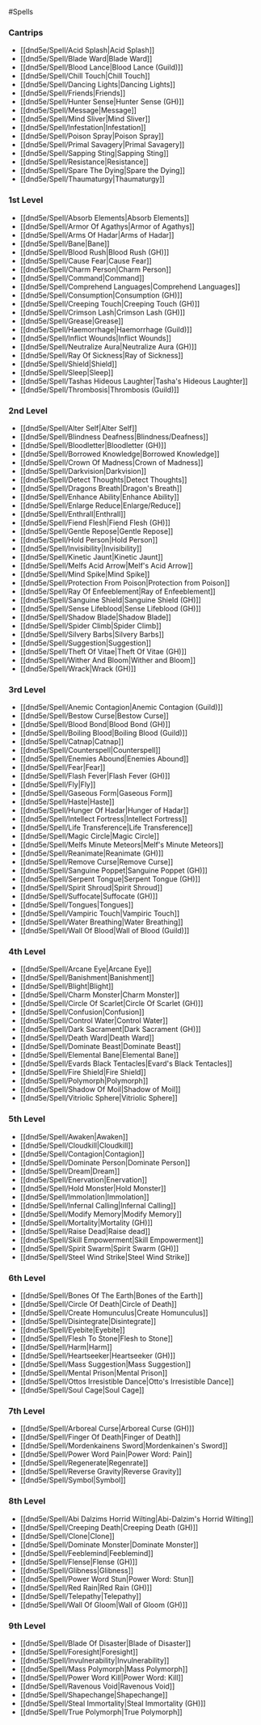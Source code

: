 #Spells
### Cantrips
- [[dnd5e/Spell/Acid Splash\|Acid Splash]]
- [[dnd5e/Spell/Blade Ward\|Blade Ward]]
- [[dnd5e/Spell/Blood Lance\|Blood Lance (Guild)]]
- [[dnd5e/Spell/Chill Touch\|Chill Touch]]
- [[dnd5e/Spell/Dancing Lights\|Dancing Lights]]
- [[dnd5e/Spell/Friends\|Friends]]
- [[dnd5e/Spell/Hunter Sense\|Hunter Sense (GH)]]
- [[dnd5e/Spell/Message\|Message]]
- [[dnd5e/Spell/Mind Sliver\|Mind Sliver]]
- [[dnd5e/Spell/Infestation\|Infestation]]
- [[dnd5e/Spell/Poison Spray\|Poison Spray]]
- [[dnd5e/Spell/Primal Savagery\|Primal Savagery]]
- [[dnd5e/Spell/Sapping Sting\|Sapping Sting]]
- [[dnd5e/Spell/Resistance\|Resistance]]
- [[dnd5e/Spell/Spare The Dying\|Spare the Dying]]
- [[dnd5e/Spell/Thaumaturgy\|Thaumaturgy]]

### 1st Level
- [[dnd5e/Spell/Absorb Elements\|Absorb Elements]]
- [[dnd5e/Spell/Armor Of Agathys\|Armor of Agathys]]
- [[dnd5e/Spell/Arms Of Hadar\|Arms of Hadar]]
- [[dnd5e/Spell/Bane\|Bane]]
- [[dnd5e/Spell/Blood Rush\|Blood Rush (GH)]]
- [[dnd5e/Spell/Cause Fear\|Cause Fear]]
- [[dnd5e/Spell/Charm Person\|Charm Person]]
- [[dnd5e/Spell/Command\|Command]]
- [[dnd5e/Spell/Comprehend Languages\|Comprehend Languages]]
- [[dnd5e/Spell/Consumption\|Consumption (GH)]]
- [[dnd5e/Spell/Creeping Touch\|Creeping Touch (GH)]]
- [[dnd5e/Spell/Crimson Lash\|Crimson Lash (GH)]]
- [[dnd5e/Spell/Grease\|Grease]]
- [[dnd5e/Spell/Haemorrhage\|Haemorrhage (Guild)]]
- [[dnd5e/Spell/Inflict Wounds\|Inflict Wounds]]
- [[dnd5e/Spell/Neutralize Aura\|Neutralize Aura (GH)]]
- [[dnd5e/Spell/Ray Of Sickness\|Ray of Sickness]]
- [[dnd5e/Spell/Shield\|Shield]]
- [[dnd5e/Spell/Sleep\|Sleep]]
- [[dnd5e/Spell/Tashas Hideous Laughter\|Tasha's Hideous Laughter]]
- [[dnd5e/Spell/Thrombosis\|Thrombosis (Guild)]]


### 2nd Level
- [[dnd5e/Spell/Alter Self\|Alter Self]]
- [[dnd5e/Spell/Blindness Deafness\|Blindness/Deafness]]
- [[dnd5e/Spell/Bloodletter\|Bloodletter (GH)]]
- [[dnd5e/Spell/Borrowed Knowledge\|Borrowed Knowledge]]
- [[dnd5e/Spell/Crown Of Madness\|Crown of Madness]]
- [[dnd5e/Spell/Darkvision\|Darkvision]]
- [[dnd5e/Spell/Detect Thoughts\|Detect Thoughts]]
- [[dnd5e/Spell/Dragons Breath\|Dragon's Breath]]
- [[dnd5e/Spell/Enhance Ability\|Enhance Ability]]
- [[dnd5e/Spell/Enlarge Reduce\|Enlarge/Reduce]]
- [[dnd5e/Spell/Enthrall\|Enthrall]]
- [[dnd5e/Spell/Fiend Flesh\|Fiend Flesh (GH)]]
- [[dnd5e/Spell/Gentle Repose\|Gentle Repose]]
- [[dnd5e/Spell/Hold Person\|Hold Person]]
- [[dnd5e/Spell/Invisibility\|Invisibility]]
- [[dnd5e/Spell/Kinetic Jaunt\|Kinetic Jaunt]]
- [[dnd5e/Spell/Melfs Acid Arrow\|Melf's Acid Arrow]]
- [[dnd5e/Spell/Mind Spike\|Mind Spike]]
- [[dnd5e/Spell/Protection From Poison\|Protection from Poison]]
- [[dnd5e/Spell/Ray Of Enfeeblement\|Ray of Enfeeblement]]
- [[dnd5e/Spell/Sanguine Shield\|Sanguine Shield (GH)]]
- [[dnd5e/Spell/Sense Lifeblood\|Sense Lifeblood (GH)]]
- [[dnd5e/Spell/Shadow Blade\|Shadow Blade]]
- [[dnd5e/Spell/Spider Climb\|Spider Climb]]
- [[dnd5e/Spell/Silvery Barbs\|Silvery Barbs]]
- [[dnd5e/Spell/Suggestion\|Suggestion]]
- [[dnd5e/Spell/Theft Of Vitae\|Theft Of Vitae (GH)]]
- [[dnd5e/Spell/Wither And Bloom\|Wither and Bloom]]
- [[dnd5e/Spell/Wrack\|Wrack (GH)]]

### 3rd Level
- [[dnd5e/Spell/Anemic Contagion\|Anemic Contagion (Guild)]]
- [[dnd5e/Spell/Bestow Curse\|Bestow Curse]]
- [[dnd5e/Spell/Blood Bond\|Blood Bond (GH)]]
- [[dnd5e/Spell/Boiling Blood\|Boiling Blood (Guild)]]
- [[dnd5e/Spell/Catnap\|Catnap]]
- [[dnd5e/Spell/Counterspell\|Counterspell]]
- [[dnd5e/Spell/Enemies Abound\|Enemies Abound]]
- [[dnd5e/Spell/Fear\|Fear]]
- [[dnd5e/Spell/Flash Fever\|Flash Fever (GH)]]
- [[dnd5e/Spell/Fly\|Fly]]
- [[dnd5e/Spell/Gaseous Form\|Gaseous Form]]
- [[dnd5e/Spell/Haste\|Haste]]
- [[dnd5e/Spell/Hunger Of Hadar\|Hunger of Hadar]]
- [[dnd5e/Spell/Intellect Fortress\|Intellect Fortress]]
- [[dnd5e/Spell/Life Transference\|Life Transference]]
- [[dnd5e/Spell/Magic Circle\|Magic Circle]]
- [[dnd5e/Spell/Melfs Minute Meteors\|Melf's Minute Meteors]]
- [[dnd5e/Spell/Reanimate\|Reanimate (GH)]]
- [[dnd5e/Spell/Remove Curse\|Remove Curse]]
- [[dnd5e/Spell/Sanguine Poppet\|Sanguine Poppet (GH)]]
- [[dnd5e/Spell/Serpent Tongue\|Serpent Tongue (GH)]]
- [[dnd5e/Spell/Spirit Shroud\|Spirit Shroud]]
- [[dnd5e/Spell/Suffocate\|Suffocate (GH)]]
- [[dnd5e/Spell/Tongues\|Tongues]]
- [[dnd5e/Spell/Vampiric Touch\|Vampiric Touch]]
- [[dnd5e/Spell/Water Breathing\|Water Breathing]]
- [[dnd5e/Spell/Wall Of Blood\|Wall of Blood (Guild)]]

### 4th Level
- [[dnd5e/Spell/Arcane Eye\|Arcane Eye]]
- [[dnd5e/Spell/Banishment\|Banishment]]
- [[dnd5e/Spell/Blight\|Blight]]
- [[dnd5e/Spell/Charm Monster\|Charm Monster]]
- [[dnd5e/Spell/Circle Of Scarlet\|Circle Of Scarlet (GH)]]
- [[dnd5e/Spell/Confusion\|Confusion]]
- [[dnd5e/Spell/Control Water\|Control Water]]
- [[dnd5e/Spell/Dark Sacrament\|Dark Sacrament (GH)]]
- [[dnd5e/Spell/Death Ward\|Death Ward]]
- [[dnd5e/Spell/Dominate Beast\|Dominate Beast]]
- [[dnd5e/Spell/Elemental Bane\|Elemental Bane]]
- [[dnd5e/Spell/Evards Black Tentacles\|Evard's Black Tentacles]]
- [[dnd5e/Spell/Fire Shield\|Fire Shield]]
- [[dnd5e/Spell/Polymorph\|Polymorph]]
- [[dnd5e/Spell/Shadow Of Moil\|Shadow of Moil]]
- [[dnd5e/Spell/Vitriolic Sphere\|Vitriolic Sphere]]

### 5th Level
- [[dnd5e/Spell/Awaken\|Awaken]]
- [[dnd5e/Spell/Cloudkill\|Cloudkill]]
- [[dnd5e/Spell/Contagion\|Contagion]]
- [[dnd5e/Spell/Dominate Person\|Dominate Person]]
- [[dnd5e/Spell/Dream\|Dream]]
- [[dnd5e/Spell/Enervation\|Enervation]]
- [[dnd5e/Spell/Hold Monster\|Hold Monster]]
- [[dnd5e/Spell/Immolation\|Immolation]]
- [[dnd5e/Spell/Infernal Calling\|Infernal Calling]]
- [[dnd5e/Spell/Modify Memory\|Modify Memory]]
- [[dnd5e/Spell/Mortality\|Mortality (GH)]]
- [[dnd5e/Spell/Raise Dead\|Raise dead]]
- [[dnd5e/Spell/Skill Empowerment\|Skill Empowerment]]
- [[dnd5e/Spell/Spirit Swarm\|Spirit Swarm (GH)]]
- [[dnd5e/Spell/Steel Wind Strike\|Steel Wind Strike]]

### 6th Level
- [[dnd5e/Spell/Bones Of The Earth\|Bones of the Earth]]
- [[dnd5e/Spell/Circle Of Death\|Circle of Death]]
- [[dnd5e/Spell/Create Homunculus\|Create Homunculus]]
- [[dnd5e/Spell/Disintegrate\|Disintegrate]]
- [[dnd5e/Spell/Eyebite\|Eyebite]]
- [[dnd5e/Spell/Flesh To Stone\|Flesh to Stone]]
- [[dnd5e/Spell/Harm\|Harm]]
- [[dnd5e/Spell/Heartseeker\|Heartseeker (GH)]]
- [[dnd5e/Spell/Mass Suggestion\|Mass Suggestion]]
- [[dnd5e/Spell/Mental Prison\|Mental Prison]]
- [[dnd5e/Spell/Ottos Irresistible Dance\|Otto's Irresistible Dance]]
- [[dnd5e/Spell/Soul Cage\|Soul Cage]]

### 7th Level
- [[dnd5e/Spell/Arboreal Curse\|Arboreal Curse (GH)]]
- [[dnd5e/Spell/Finger Of Death\|Finger of Death]]
- [[dnd5e/Spell/Mordenkainens Sword\|Mordenkainen's Sword]]
- [[dnd5e/Spell/Power Word Pain\|Power Word: Pain]]
- [[dnd5e/Spell/Regenerate\|Regenrate]]
- [[dnd5e/Spell/Reverse Gravity\|Reverse Gravity]]
- [[dnd5e/Spell/Symbol\|Symbol]]

### 8th Level
- [[dnd5e/Spell/Abi Dalzims Horrid Wilting\|Abi-Dalzim's Horrid Wilting]]
- [[dnd5e/Spell/Creeping Death\|Creeping Death (GH)]]
- [[dnd5e/Spell/Clone\|Clone]]
- [[dnd5e/Spell/Dominate Monster\|Dominate Monster]]
- [[dnd5e/Spell/Feeblemind\|Feeblemind]]
- [[dnd5e/Spell/Flense\|Flense (GH)]]
- [[dnd5e/Spell/Glibness\|Glibness]]
- [[dnd5e/Spell/Power Word Stun\|Power Word: Stun]]
- [[dnd5e/Spell/Red Rain\|Red Rain (GH)]]
- [[dnd5e/Spell/Telepathy\|Telepathy]]
- [[dnd5e/Spell/Wall Of Gloom\|Wall of Gloom (GH)]]

### 9th Level
- [[dnd5e/Spell/Blade Of Disaster\|Blade of Disaster]]
- [[dnd5e/Spell/Foresight\|Foresight]]
- [[dnd5e/Spell/Invulnerability\|Invulnerability]]
- [[dnd5e/Spell/Mass Polymorph\|Mass Polymorph]]
- [[dnd5e/Spell/Power Word Kill\|Power Word: Kill]]
- [[dnd5e/Spell/Ravenous Void\|Ravenous Void]]
- [[dnd5e/Spell/Shapechange\|Shapechange]]
- [[dnd5e/Spell/Steal Immortality\|Steal Immortality (GH)]]
- [[dnd5e/Spell/True Polymorph\|True Polymorph]]